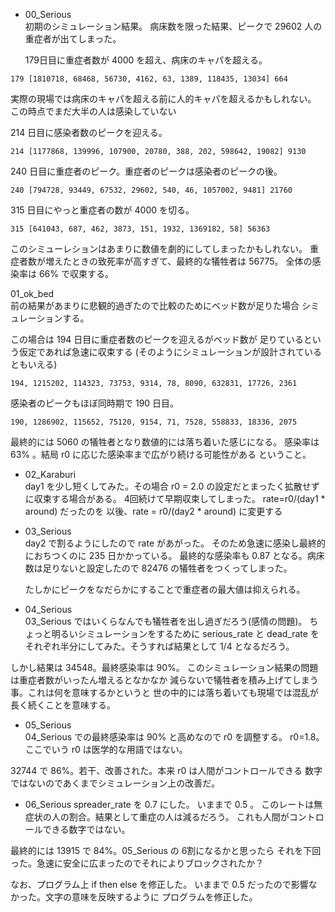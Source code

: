 - 00_Serious  
  初期のシミュレーション結果。
  病床数を限った結果、ピークで 29602 人の重症者が出てしまった。

  179日目に重症者数が 4000 を超え、病床のキャパを超える。
```
179 [1810718, 68468, 56730, 4162, 63, 1389, 118435, 13034] 664
```
  実際の現場では病床のキャパを超える前に人的キャパを超えるかもしれない。
  この時点でまだ大半の人は感染していない

  214 日目に感染者数のピークを迎える。 
```
214 [1177868, 139996, 107900, 20780, 388, 202, 598642, 19082] 9130
```
  240 日目に重症者のピーク。重症者のピークは感染者のピークの後。
```
240 [794728, 93449, 67532, 29602, 540, 46, 1057002, 9481] 21760
```

  315 日目にやっと重症者の数が 4000 を切る。
```
315 [641043, 687, 462, 3873, 151, 1932, 1369182, 58] 56363
```

  このシミューレションはあまりに数値を劇的にしてしまったかもしれない。
  重症者数が増えたときの致死率が高すぎて、最終的な犠牲者は 56775。
  全体の感染率は 66% で収束する。

01_ok_bed  
  前の結果があまりに悲観的過ぎたので比較のためにベッド数が足りた場合
  シミュレーションする。

  この場合は 194 日目に重症者数のピークを迎えるがベッド数が
  足りているという仮定であれば急速に収束する
  (そのようにシミュレーションが設計されているともいえる)
```
194, 1215202, 114323, 73753, 9314, 78, 8090, 632831, 17726, 2361
```

  感染者のピークもほぼ同時期で 190 日目。
```
190, 1286902, 115652, 75120, 9154, 71, 7528, 558833, 18336, 2075
```

  最終的には 5060 の犠牲者となり数値的には落ち着いた感じになる。
  感染率は 63% 。結局 r0 に応じた感染率まで広がり続ける可能性がある
  ということ。
  
- 02_Karaburi  
  day1 を少し短くしてみた。その場合
  r0 = 2.0 の設定だとまったく拡散せずに収束する場合がある。
  4回続けて早期収束してしまった。
  rate=r0/(day1 * around) だったのを
  以後、rate = r0/(day2 * around) に変更する

- 03_Serious  
  day2 で割るようにしたので rate があがった。
  そのため急速に感染し最終的におちつくのに 235 日かかっている。
  最終的な感染率も 0.87 となる。病床数は足りないと設定したので
  82476 の犠牲者をつくってしまった。

  たしかにピークをなだらかにすることで重症者の最大値は抑えられる。

- 04_Serious  
03_Serious ではいくらなんでも犠牲者を出し過ぎだろう(感情の問題)。
ちょっと明るいシミュレーションをするために serious_rate と dead_rate を
それぞれ半分にしてみた。そうすれば結果として 1/4 となるだろう。

しかし結果は 34548。最終感染率は 90%。
このシミュレーション結果の問題は重症者数がいったん増えるとなかなか
減らないで犠牲者を積み上げてしまう事。これは何を意味するかというと
世の中的には落ち着いても現場では混乱が長く続くことを意味する。

- 05_Serious  
04_Serious での最終感染率は 90% と高めなので r0 を調整する。
r0=1.8。ここでいう r0 は医学的な用語ではない。

32744 で 86%。若干、改善された。本来 r0 は人間がコントロールできる
数字ではないのであくまでシミュレーション上の改善だ。

- 06_Serious
spreader_rate を 0.7 にした。
いままで 0.5 。
このレートは無症状の人の割合。結果として重症の人は減るだろう。
これも人間がコントロールできる数字ではない。

最終的には 13915 で 84%。05_Serious の 6割になるかと思ったら
それを下回った。急速に安全に広まったのでそれによりブロックされたか？

なお、プログラム上 if then else を修正した。
いままで 0.5 だったので影響なかった。文字の意味を反映するように
プログラムを修正した。
